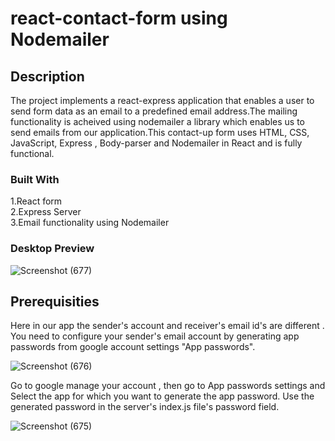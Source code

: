 # react-contact-form using Nodemailer

## Description

The project implements a react-express application that enables a user to send form data as an email to a predefined email address.The mailing functionality is acheived using nodemailer a library which enables us to send emails from our application.This contact-up form uses HTML, CSS, JavaScript, Express , Body-parser and Nodemailer in React and is fully functional.

### Built With

1.React form<br>
2.Express Server<br>
3.Email functionality using Nodemailer<br>


####  <h3>Desktop Preview</h3>

![Screenshot (677)](https://user-images.githubusercontent.com/93980048/227158412-baa2fdcd-7a66-47e4-8cb8-94774144f9a4.png)


##### <h2>Prerequisities</h2>

 Here in our app the sender's account and receiver's email id's are different . You need to configure your sender's  email account by generating app passwords from google account settings "App passwords".
 
 ![Screenshot (676)](https://user-images.githubusercontent.com/93980048/227158965-aff7602c-d75e-4cc7-8686-5f003626ca59.png)

Go to  google manage your account , then go to App passwords settings and Select the app  for which you want to generate the app password. Use the generated password in the server's index.js file's password field.<br>

![Screenshot (675)](https://user-images.githubusercontent.com/93980048/227156235-07679a36-79e4-4758-bd09-515fe70dde4f.png)




